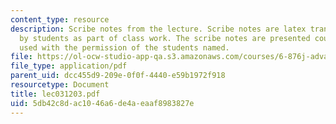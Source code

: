 ```yaml
---
content_type: resource
description: Scribe notes from the lecture. Scribe notes are latex transcriptions
  by students as part of class work. The scribe notes are presented courtesy of and
  used with the permission of the students named.
file: https://ol-ocw-studio-app-qa.s3.amazonaws.com/courses/6-876j-advanced-topics-in-cryptography-spring-2003/5db42c8dac1046a6de4aeaaf8983827e_lec031203.pdf
file_type: application/pdf
parent_uid: dcc455d9-209e-0f0f-4440-e59b1972f918
resourcetype: Document
title: lec031203.pdf
uid: 5db42c8d-ac10-46a6-de4a-eaaf8983827e
---
```

